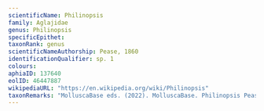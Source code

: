 ```yaml
---
scientificName: Philinopsis
family: Aglajidae
genus: Philinopsis
specificEpithet: 
taxonRank: genus
scientificNameAuthorship: Pease, 1860
identificationQualifier: sp. 1
colours:
aphiaID: 137640
eolID: 46447887
wikipediaURL: "https://en.wikipedia.org/wiki/Philinopsis"
taxonRemarks: "MolluscaBase eds. (2022). MolluscaBase. Philinopsis Pease, 1860. Accessed through: World Register of Marine Species at: https://www.marinespecies.org/aphia.php?p=taxdetails&id=137640 on 2022-02-24"
---
```

